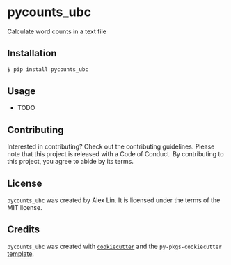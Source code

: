 # pycounts_ubc

Calculate word counts in a text file

## Installation

```bash
$ pip install pycounts_ubc
```

## Usage

- TODO

## Contributing

Interested in contributing? Check out the contributing guidelines. Please note that this project is released with a Code of Conduct. By contributing to this project, you agree to abide by its terms.

## License

`pycounts_ubc` was created by Alex Lin. It is licensed under the terms of the MIT license.

## Credits

`pycounts_ubc` was created with [`cookiecutter`](https://cookiecutter.readthedocs.io/en/latest/) and the `py-pkgs-cookiecutter` [template](https://github.com/py-pkgs/py-pkgs-cookiecutter).
